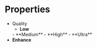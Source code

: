 

# Properties

- Quality
  - **Low**  
  <desc>
  - **Medium**  
  <desc>
  - **High**  
  <desc>
  - **Ultra**  
  <desc>
- **Enhance**  
  



